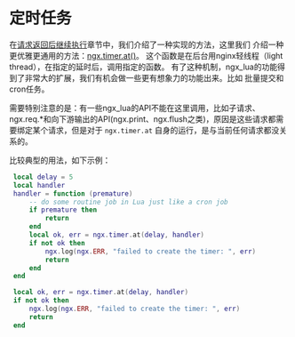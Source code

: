# 定时任务

在[请求返回后继续执行](../ngx_lua/timer.md)章节中，我们介绍了一种实现的方法，这里我们
介绍一种更优雅更通用的方法：[ngx.timer.at()](https://github.com/openresty/lua-nginx-module#ngxtimerat)。
这个函数是在后台用nginx轻线程（light thread），在指定的延时后，调用指定的函数。
有了这种机制，ngx_lua的功能得到了非常大的扩展，我们有机会做一些更有想象力的功能出来。比如
批量提交和cron任务。

需要特别注意的是：有一些ngx_lua的API不能在这里调用，比如子请求、ngx.req.\*和向下游输出的API(ngx.print、ngx.flush之类)，原因是这些请求都需要绑定某个请求，但是对于 `ngx.timer.at` 自身的运行，是与当前任何请求都没关系的。

比较典型的用法，如下示例：

```lua
 local delay = 5
 local handler
 handler = function (premature)
     -- do some routine job in Lua just like a cron job
     if premature then
         return
     end
     local ok, err = ngx.timer.at(delay, handler)
     if not ok then
         ngx.log(ngx.ERR, "failed to create the timer: ", err)
         return
     end
 end

 local ok, err = ngx.timer.at(delay, handler)
 if not ok then
     ngx.log(ngx.ERR, "failed to create the timer: ", err)
     return
 end
```
